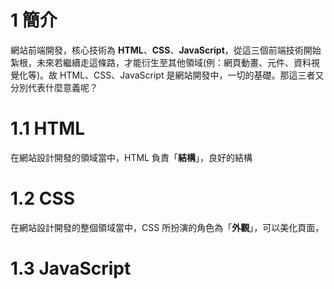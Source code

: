 # 1 簡介

網站前端開發，核心技術為 **HTML**、**CSS**、**JavaScript**，從這三個前端技術開始紮根，未來若繼續走這條路，才能衍生至其他領域\(例：網頁動畫、元件、資料視覺化等\)。故 HTML、CSS、JavaScript 是網站開發中，一切的基礎。那這三者又分別代表什麼意義呢？

# 1.1 HTML

在網站設計開發的領域當中，HTML 負責「**結構**」，良好的結構

# 1.2 CSS

在網站設計開發的整個領域當中，CSS 所扮演的角色為「**外觀**」，可以美化頁面，



# 1.3 JavaScript



